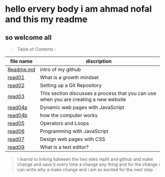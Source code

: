 # hello ervery body i am ahmad nofal and this my readme
## so welcome all 


> Table of Contents :

file name  | discription
----------| ---------
[Readme.md](https://abu-nofal.github.io/reading-notes/) |intro of my github
[read01](https://abu-nofal.github.io/reading-notes/read01)| What is a growth mindset
[read02](https://abu-nofal.github.io/reading-notes/read02)| Setting up a Git Repository  
[read03](https://abu-nofal.github.io/reading-notes/read03)|This section discusses a process that you can use when you are creating a new website
[read04a](https://abu-nofal.github.io/reading-notes/read04a)| Dynamic web pages with JavaScript
[read04b](https://abu-nofal.github.io/reading-notes/read04b)|how the computer works  
[read05](https://abu-nofal.github.io/reading-notes/read05)|Operators and Loops
[read06](https://abu-nofal.github.io/reading-notes/read06)|Programming with JavaScript
[read07](https://abu-nofal.github.io/reading-notes/read07)|Design web pages with CSS
[read09](https://abu-nofal.github.io/reading-notes/read09)|What is a text editor?

> I learnd to linking batween the two sites replit and github
and make change and save it every time a change any thing
and for the change i can write why a make change
and i am so excited for the next step 